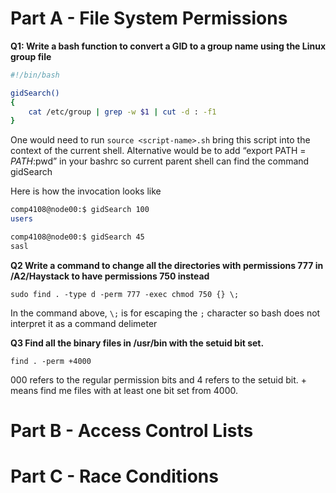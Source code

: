 # Part A - File System Permissions

**Q1: Write a bash function to convert a GID to a group name using the Linux group file**

```bash
#!/bin/bash

gidSearch()
{
	cat /etc/group | grep -w $1 | cut -d : -f1
}
```

One would need to run ```source <script-name>.sh``` bring this script into the context of the current shell. 
Alternative would be to add “export PATH = $PATH:$pwd” in your bashrc so current parent shell can find the command gidSearch

Here is how the invocation looks like

```bash
comp4108@node00:$ gidSearch 100
users

comp4108@node00:$ gidSearch 45
sasl
```

**Q2 Write a command to change all the directories with permissions 777 in /A2/Haystack to have permissions 750 instead**

```
sudo find . -type d -perm 777 -exec chmod 750 {} \;
```

In the command above, ```\;``` is for escaping the ```;``` character so bash does not interpret it as a command delimeter


**Q3 Find all the binary files in /usr/bin with the setuid bit set.**

```find . -perm +4000```

000 refers to the regular permission bits and 4 refers to the setuid bit. + means find me files with at least one bit set from 4000.



# Part B - Access Control Lists

# Part C - Race Conditions

